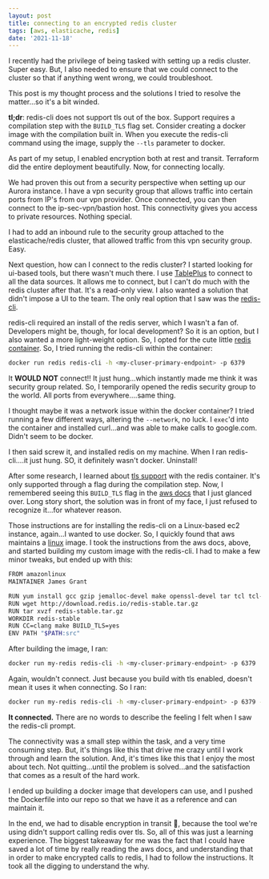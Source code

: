 ```yaml
---
layout: post
title: connecting to an encrypted redis cluster
tags: [aws, elasticache, redis]
date: '2021-11-18'
---
```

I recently had the privilege of being tasked with setting up a redis cluster. Super easy. But, I also needed to ensure that we could connect to the cluster so that if anything went wrong, we could troubleshoot.

This post is my thought process and the solutions I tried to resolve the matter...so it's a bit winded.

**tl;dr**: redis-cli does not support tls out of the box. Support requires a compilation step with the `BUILD_TLS` flag set. Consider creating a docker image with the compilation built in. When you execute the redis-cli command using the image, supply the `--tls` parameter to docker.

As part of my setup, I enabled encryption both at rest and transit. Terraform did the entire deployment beautifully. Now, for connecting locally.

We had proven this out from a security perspective when setting up our Aurora instance. I have a vpn security group that allows traffic into certain ports from IP's from our vpn provider. Once connected, you can then connect to the ip-sec-vpn/bastion host. This connectivity gives you access to private resources. Nothing special.

I had to add an inbound rule to the security group attached to the elasticache/redis cluster, that allowed traffic from this vpn security group. Easy.

Next question, how can I connect to the redis cluster? I started looking for ui-based tools, but there wasn't much there. I use [TablePlus](https://tableplus.com/) to connect to all the data sources. It allows me to connect, but I can't do much with the redis cluster after that. It's a read-only view. I also wanted a solution that didn't impose a UI to the team. The only real option that I saw was the [redis-cli](https://redis.io/topics/rediscli).

redis-cli required an install of the redis server, which I wasn't a fan of. Developers might be, though, for local development? So it is an option, but I also wanted a more light-weight option. So, I opted for the cute little [redis container](https://hub.docker.com/_/redis). So, I tried running the redis-cli within the container:

```sh
docker run redis redis-cli -h <my-cluser-primary-endpoint> -p 6379
```

It **WOULD NOT** connect!! It just hung...which instantly made me think it was security group related. So, I temporarily opened the redis security group to the world. All ports from everywhere....same thing.

I thought maybe it was a network issue within the docker container? I tried running a few different ways, altering the `--network`, no luck. I `exec`'d into the container and installed curl...and was able to make calls to google.com. Didn't seem to be docker.

I then said screw it, and installed redis on my machine. When I ran redis-cli....it just hung. SO, it definitely wasn't docker. Uninstall!

After some research, I learned about [tls support](https://redis.io/topics/encryption) with the redis container. It's only supported through a flag during the compilation step. Now, I remembered seeing this `BUILD_TLS` flag in the [aws docs](https://docs.aws.amazon.com/AmazonElastiCache/latest/red-ug/GettingStarted.ConnectToCacheNode.html#Download-and-install-redis-cli) that I just glanced over. Long story short, the solution was in front of my face, I just refused to recognize it...for whatever reason.

Those instructions are for installing the redis-cli on a Linux-based ec2 instance, again...I wanted to use docker. So, I quickly found that aws maintains a [linux](https://hub.docker.com/_/amazonlinux) image. I took the instructions from the aws docs, above, and started building my custom image with the redis-cli. I had to make a few minor tweaks, but ended up with this:

```sh
FROM amazonlinux
MAINTAINER James Grant

RUN yum install gcc gzip jemalloc-devel make openssl-devel tar tcl tcl-devel clang wget -y
RUN wget http://download.redis.io/redis-stable.tar.gz
RUN tar xvzf redis-stable.tar.gz
WORKDIR redis-stable
RUN CC=clang make BUILD_TLS=yes
ENV PATH "$PATH:src"
```

After building the image, I ran:
```sh
docker run my-redis redis-cli -h <my-cluser-primary-endpoint> -p 6379
```

Again, wouldn't connect. Just because you build with tls enabled, doesn't mean it uses it when connecting. So I ran:

```sh
docker run my-redis redis-cli -h <my-cluser-primary-endpoint> -p 6379 --tls
```

**It connected.** There are no words to describe the feeling I felt when I saw the redis-cli prompt.

The connectivity was a small step within the task, and a very time consuming step. But, it's things like this that drive me crazy until I work through and learn the solution. And, it's times like this that I enjoy the most about tech. Not quitting...until the problem is solved...and the satisfaction that comes as a result of the hard work.

I ended up building a docker image that developers can use, and I pushed the Dockerfile into our repo so that we have it as a reference and can maintain it.

In the end, we had to disable encryption in transit 🤣, because the tool we're using didn't support calling redis over tls. So, all of this was just a learning experience. The biggest takeaway for me was the fact that I could have saved a lot of time by really reading the aws docs, and understanding that in order to make encrypted calls to redis, I had to follow the instructions. It took all the digging to understand the why.

